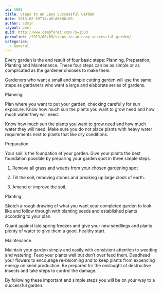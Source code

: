 ```yaml
---
id: 1503
title: Steps to an Easy Successful Garden
date: 2013-06-09T14:49:00+00:00
author: admin
layout: post
guid: http://www.campforet.com/?p=1503
permalink: /2013/06/09/steps-to-an-easy-successful-garden/
categories:
  - General
---
```

Every garden is the end result of four basic steps: Planning, Preparation, Planting and Maintenance. These four steps can be as simple or as complicated as the gardener chooses to make them.

Gardeners who want a small and simple cutting garden will use the same steps as gardeners who want a large and elaborate series of gardens.

Planning

Plan where you want to put your garden, checking carefully for sun exposure. Know how much sun the plants you want to grow need and how much water they will need.

Know how much sun the plants you want to grow need and how much water they will need. Make sure you do not place plants with heavy water requirements next to plants that like dry conditions.

Preparation

Your soil is the foundation of your garden. Give your plants the best foundation possible by preparing your garden spot in three simple steps.

1. Remove all grass and weeds from your chosen gardening spot
  
2. Till the soil, removing stones and breaking up large clods of earth.
  
3. Amend or improve the soil.

Planting

Sketch a rough drawing of what you want your completed garden to look like and follow through with planting seeds and established plants according to your plan.

Guard against late spring freezes and give your new seedlings and plants plenty of water to give them a good, healthy start.

Maintenance

Maintain your garden simply and easily with consistent attention to weeding and watering. Feed your plants well but don&#8217;t over feed them. Deadhead your flowers to encourage re-blooming and to keep plants from expending energy on seed production. Be prepared for the onslaught of destructive insects and take steps to control the damage.

By following these important and simple steps you will be on your way to a successful garden.